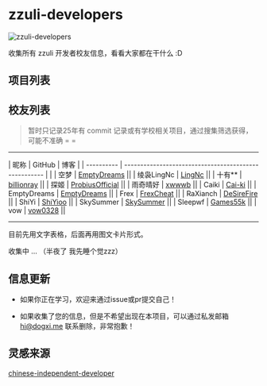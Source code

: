 # zzuli-developers

![zzuli-developers](https://socialify.git.ci/dogxii/zzuli-developers/image?custom_language=GitHub&description=1&font=Source+Code+Pro&issues=1&language=1&logo=https%3A%2F%2Fkys.zzuli.edu.cn%2Fauthentication%2Fpublic%2FgetImg%3Fpath%3D%255C2025%255C9%255C1758306251136.jpg&name=1&pattern=Plus&pulls=1&stargazers=1&theme=Auto)

收集所有 zzuli 开发者校友信息，看看大家都在干什么 :D

## 项目列表

## 校友列表

> 暂时只记录25年有 commit 记录或有学校相关项目，通过搜集筛选获得，可能不准确 = =

---

| 昵称 | GitHub | 博客 |
| ---------- | ----------------------------------------------------- | |
| 空梦 | [EmptyDreams](https://github.com/EmptyDreams) ||
| 绫袅LingNc | [LingNc](https://github.com/LingNc) ||
| 十有\*\* | [billionray](https://github.com/billionray) ||
| 探姬 | [ProbiusOfficial](https://github.com/ProbiusOfficial) ||
| 雨奇晴好 | [xwwwb](https://github.com/xwwwb) ||
| Caiki | [Cai-ki](https://github.com/Cai-ki) ||
| EmptyDreams | [EmptyDreams](https://github.com/EmptyDreams) ||
| Frex | [FrexCheat](https://github.com/FrexCheat) ||
| RaXianch | [DeSireFire](https://github.com/DeSireFire) ||
| ShiYi | [ShiYioo](https://github.com/ShiYioo) ||
| SkySummer | [SkySummer](https://github.com/SkySummer) ||
| Sleepwf | [Games55k](https://github.com/Games55k) ||
| vow | [vow0328](https://github.com/vow0328) ||

---

目前先用文字表格，后面再用图文卡片形式。

收集中 ... （半夜了 我先睡个觉zzz）

## 信息更新

- 如果你正在学习，欢迎来通过issue或pr提交自己！

- 如果收集了您的信息，但是不希望出现在本项目，可以通过私发邮箱 hi@dogxi.me 联系删除，非常抱歉！

## 灵感来源

[chinese-independent-developer](https://github.com/1c7/chinese-independent-developer)
